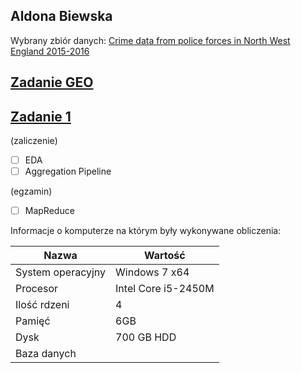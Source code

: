 ## Aldona Biewska

Wybrany zbiór danych: [Crime data from police forces in North West England 2015-2016](https://data.police.uk/data/fetch/5c61c82a-d588-4251-b1fc-07d6bc386c11/)

## [Zadanie GEO](https://abie115.github.io/nosql/zadanie_geo)

## [Zadanie 1](https://abie115.github.io/nosql/zadanie1)

(zaliczenie)

- [ ] EDA
- [ ] Aggregation Pipeline

(egzamin)

- [ ] MapReduce

Informacje o komputerze na którym były wykonywane obliczenia:

| Nazwa                 | Wartość    |
|-----------------------|------------|
| System operacyjny     | Windows 7 x64 |    
| Procesor              | Intel Core i5-2450M |
| Ilość rdzeni          | 4 |
| Pamięć                | 6GB |
| Dysk                  | 700 GB HDD |
| Baza danych           |            |